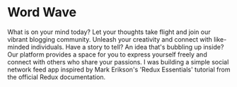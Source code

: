 # Word Wave

What is on your mind today? Let your thoughts take flight and join our vibrant blogging community. Unleash your creativity and connect with like-minded individuals. Have a story to tell? An idea that's bubbling up inside? Our platform provides a space for you to express yourself freely and connect with others who share your passions. I was building a simple social network feed app inspired by Mark Erikson's 'Redux Essentials' tutorial from the official Redux documentation.
